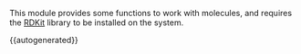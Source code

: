 This module provides some functions to work with molecules, and requires
the [RDKit](http://www.rdkit.org/docs/index.html) library to be
installed on the system.

{{autogenerated}}